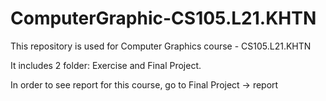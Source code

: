# ComputerGraphic-CS105.L21.KHTN

This repository is used for Computer Graphics course - CS105.L21.KHTN

It includes 2 folder: Exercise and Final Project.

In order to see report for this course, go to Final Project -> report
